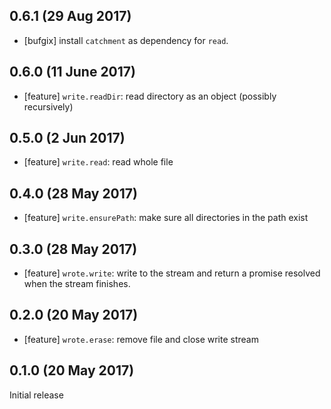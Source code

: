 ## 0.6.1 (29 Aug 2017)

* [bufgix] install `catchment` as dependency for `read`.

## 0.6.0 (11 June 2017)

* [feature] `write.readDir`: read directory as an object (possibly recursively)

## 0.5.0 (2 Jun 2017)

* [feature] `write.read`: read whole file

## 0.4.0 (28 May 2017)

* [feature] `write.ensurePath`: make sure all directories in the path exist

## 0.3.0 (28 May 2017)

* [feature] `wrote.write`: write to the stream and return a promise resolved when the stream
finishes.

## 0.2.0 (20 May 2017)

* [feature] `wrote.erase`: remove file and close write stream

## 0.1.0 (20 May 2017)

Initial release
